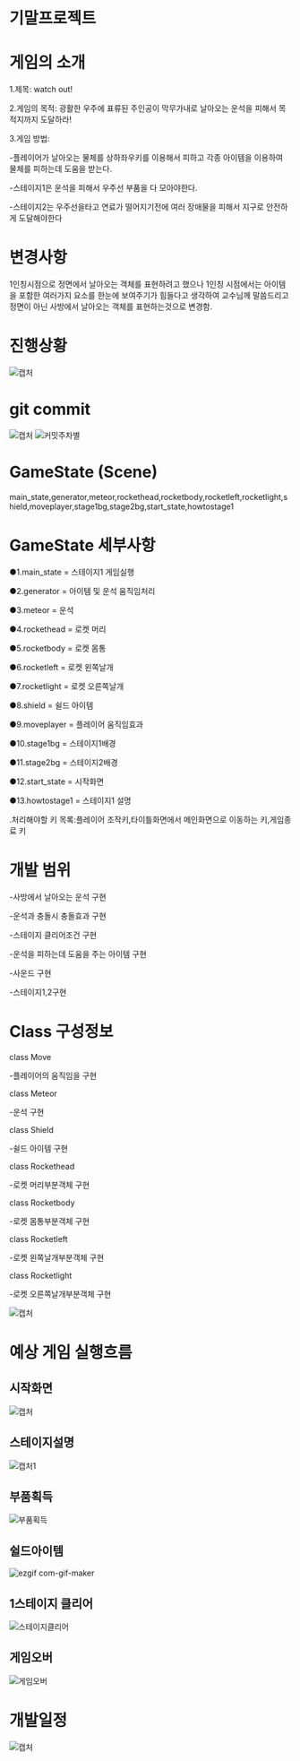 # 기말프로젝트

# 게임의 소개
1.제목: watch out!


2.게임의 목적: 광활한 우주에 표류된 주인공이 막무가내로 날아오는 운석을 피해서 목적지까지 도달하라!


3.게임 방법:

 -플레이어가 날아오는 물체를 상하좌우키를 이용해서 피하고  각종 아이템을 이용하여 물체를 피하는데 도움을 받는다.
 
 -스테이지1은 운석을 피해서 우주선 부품을 다 모아야한다.
 
 -스테이지2는 우주선을타고 연료가 떨어지기전에 여러 장애물을 피해서 지구로 안전하게 도달해야한다

# 변경사항
 1인칭시점으로 정면에서 날아오는 객체를 표현하려고 했으나 1인칭 시점에서는 아이템을 포함한 여러가지 요소를 한눈에 보여주기가 힘들다고 생각하여
 교수님께 말씀드리고 정면이 아닌 사방에서 날아오는 객체를  표현하는것으로 변경함.
# 진행상황
![캡처](https://user-images.githubusercontent.com/63137718/99944071-a37ada00-2db5-11eb-9188-c76fcba9317b.PNG)


# git commit
![캡처](https://user-images.githubusercontent.com/63137718/99939338-2e0b0b80-2dad-11eb-83c1-a264e6c297b3.PNG)
![커밋주차별](https://user-images.githubusercontent.com/63137718/99939251-fe5c0380-2dac-11eb-8731-9a6bd683c4bd.PNG)


# GameState (Scene)
 main_state,generator,meteor,rockethead,rocketbody,rocketleft,rocketlight,shield,moveplayer,stage1bg,stage2bg,start_state,howtostage1
 

# GameState 세부사항
 ●1.main_state = 스테이지1 게임실행

 ●2.generator = 아이템 및 운석 움직임처리

 ●3.meteor = 운석

 ●4.rockethead = 로켓 머리
 
 ●5.rocketbody = 로켓 몸통
 
 ●6.rocketleft = 로켓 왼쪽날개
 
 ●7.rocketlight = 로켓 오른쪽날개
 
 ●8.shield = 쉴드 아이템
 
 ●9.moveplayer = 플레이어 움직임효과
 
 ●10.stage1bg = 스테이지1배경
 
 ●11.stage2bg = 스테이지2배경
 
 ●12.start_state = 시작화면
 
 ●13.howtostage1 = 스테이지1 설명

.처리해야할 키 목록:플레이어 조작키,타이틀화면에서 메인화면으로 이동하는 키,게임종료 키

 # 개발 범위
  -사방에서 날아오는 운석 구현
  
  -운석과 충돌시 충돌효과 구현
  
  -스테이지 클리어조건 구현
  
  -운석을 피하는데 도움을 주는 아이템 구현
  
  -사운드 구현
  
  -스테이지1,2구현
 
 # Class 구성정보
  class Move
  
  -플레이어의 움직임을 구현
  
  class Meteor
  
  -운석 구현
  
  class Shield
  
  -쉴드 아이템 구현
  
  class Rockethead
  
  -로켓 머리부분객체 구현
  
  class Rocketbody
  
  -로켓 몸통부분객체 구현
  
  class Rocketleft
  
  -로켓 왼쪽날개부분객체 구현
  
  class Rocketlight
  
  -로켓 오른쪽날개부분객체 구현
  
 
 ![캡처](https://user-images.githubusercontent.com/63137718/99942354-e5565100-2db2-11eb-9efa-0828a7ccf080.PNG)
 
 

 # 예상 게임 실행흐름
 ## 시작화면
 ![캡처](https://user-images.githubusercontent.com/63137718/99911715-a637e980-2d39-11eb-9a88-4a02049abc59.PNG)
 ## 스테이지설명
 ![캡처1](https://user-images.githubusercontent.com/63137718/99911717-a89a4380-2d39-11eb-8a4d-8330fb042293.PNG)
 ## 부품획득
 ![부품획득](https://user-images.githubusercontent.com/63137718/99942136-7ed13300-2db2-11eb-8d83-c5d353828028.gif)
 ## 쉴드아이템
 ![ezgif com-gif-maker](https://user-images.githubusercontent.com/63137718/99942362-e8514180-2db2-11eb-87b1-c9820a58e91c.gif)
 ## 1스테이지 클리어
 ![스테이지클리어](https://user-images.githubusercontent.com/63137718/99942156-8690d780-2db2-11eb-9b21-969799fb5c8a.gif)
 ## 게임오버
 ![게임오버](https://user-images.githubusercontent.com/63137718/99942164-885a9b00-2db2-11eb-9936-dcd803c23f30.gif)


 
 # 개발일정

![캡처](https://user-images.githubusercontent.com/63137718/97064983-222cfd80-15e5-11eb-8dd5-d49330c85b58.PNG)
